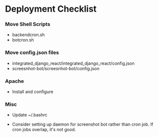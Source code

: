 # Deployment Checklist

### Move Shell Scripts

- backendcron.sh
- botcron.sh

### Move config.json files

- integrated_django_react/integrated_django_react/config.json
- screesnhot-bot/screesnhot-bot/config.json

### Apache

- Install and configure

### Misc

- Update ~/.bashrc

- Consider setting up daemon for screenshot bot rather than cron job. If cron jobs overlap, it's not good.
